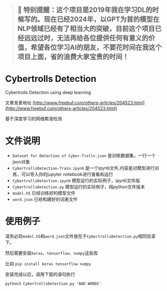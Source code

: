 > ## 🔔 特别提醒：这个项目是2019年我在学习DL的时候写的。现在已经2024年，以GPT为首的模型在NLP领域已经有了相当大的突破，目前这个项目已经远远过时，无法再给各位提供任何有意义的价值，希望各位学习AI的朋友，不要花时间在我这个项目上面，省的浪费大家宝贵的时间！

# Cybertrolls Detection
Cybertrolls Detection using deep learning

文章发表地址 [http://www.freebuf.com/others-articles/204523.html](http://www.freebuf.com/others-articles/204523.html)

基于深度学习的网络欺凌检测

# 文件说明

- `Dataset for Detection of Cyber-Trolls.json` 是训练数据集，一行一个json对象
- `CybertrollsDetection-Train.ipynb` 是一个ipynb文件,内容是对模型进行训练，可以导入你的jupyter notebook进行查看和运行
- `CybertrollsDetection.ipynb` 模型运行的实际例子，ipynb文件版
- `CybertrollsDetection.py` 模型运行的实际例子，纯python文件版本
- `model.h5` 已经训练好的模型文件
- `word.json` 已经构建好的词表文件

# 使用例子

请务必将`model.h5`和`word.json`文件放在于`CybertrollsDetection.py`相同目录下。

然后需要安装`keras`、`tensorflow`、`numpy`这些库

比如 `pip install keras tensorflow numpy`

安装完成以后，调用下面的语句执行

`python3 CybertrollsDetection.py 'BAD WORDS'`

